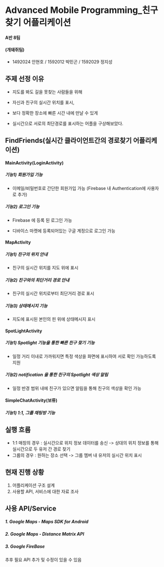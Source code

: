 # Advanced Mobile Programming_친구찾기 어플리케이션

#### A반 8팀
#### (개돼쥐팀)

- 1492024 안현호 / 1592012 박민곤 / 1592029 정지성

## 주제 선정 이유

- 지도를 봐도 길을 못찾는 사람들을 위해

- 자신과 친구의 실시간 위치를 표시,

- 보다 정확한 장소에 빠른 시간 내에 만날 수 있게

- 실시간으로 서로의 최단경로를 표시하는 어플을 구상해보았다.

## FindFriends(실시간 클라이언트간의 경로찾기 어플리케이션)

#### MainActivity(LoginActivity)

##### 기능1) 회원가입 기능

- 이메일/비밀번호로 간단한 회원가입 가능 (Firebase 내 Authentication에 사용자로 추가)

##### 기능2) 로그인 기능

- Firebase 에 등록 된 로그인 가능

- 디바이스 마켓에 등록되어있는 구글 계정으로 로그인 가능

#### MapActivity

##### 기능1) 친구의 위치 안내

- 친구의 실시간 위치를 지도 위에 표시

##### 기능2) 친구와의 최단거리 경로 안내

- 친구의 실시간 위치로부터 최단거리 경로 표시

##### 기능3) 상태메시지 기능

- 지도에 표시된 본인의 핀 위에 상태메시지 표시

#### SpotLightActivity

##### 기능1) Spotlight 기능을 통한 빠른 친구 찾기 기능

- 일정 거리 이내로 가까워지면 특정 색상을 화면에 표시하여 서로 확인 가능하도록 지원

##### 기능2) notification 을 통한 친구의 Spotlight 색상 알림

- 일정 반경 범위 내에 친구가 있으면 알림을 통해 친구의 색상을 확인 가능


#### SimpleChatActivity(보류)

##### 기능1) 1:1, 그룹 채팅방 기능


## 실행 흐름
- 1:1 매칭의 경우 : 실시간으로 위치 정보 데이터를 송신 -> 상대의 위치 정보를 통해 실시간으로 두 유저 간 경로 찾기
- 그룹의 경우 : 원하는 장소 선택 -> 그룹 멤버 내 유저의 실시간 위치 표시

## 현재 진행 상황
1. 어플리케이션 구조 설계
2. 사용할 API, 서비스에 대한 자료 조사

## 사용 API/Service

##### 1. Google Maps - Maps SDK for Android

##### 2. Google Maps - Distance Matrix API

##### 3. Google FireBase

추후 필요 API 추가 및 수정이 있을 수 있음
